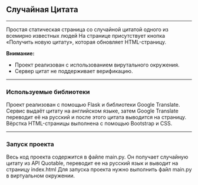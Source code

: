 ## Случайная Цитата

---
Простая статическая страница со случайной цитатой одного из всемирно известных людей
На странице присутствует кнопка «Получить новую цитату», которая обновляет HTML-страницу.

**Внимание:** 

- Проект реализован с использованием вирутального окружения.
- Сервер цитат не поддерживает верификацию.

---
### Используемые библиотеки

Проект реализован с помощью Flask и библиотеки Google Translate.
Сервис выдаёт цитату на английском языке, затем Google Translate 
переводит её на русский и после этого цитата выводится на страницу.
Вёрстка HTML-страницы выполнена с помощью Bootstrap и CSS.

---
### Запуск проекта

Весь код проекта содержится в файле main.py. Он получает случайную цитату 
из API Quotable, переводит ее на русский язык и выводит на страницу index.html
Для запуска проекта нужно выполнить файл main.py в виртуальном окружении.